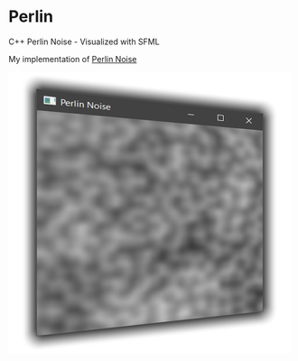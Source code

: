 # Perlin
C++ Perlin Noise - Visualized with SFML

My implementation of [Perlin Noise](https://en.wikipedia.org/wiki/Perlin_noise)

![cover image][cover]

[cover]: https://github.com/JeremyBankes/Perlin/blob/master/perlin.png?raw=true